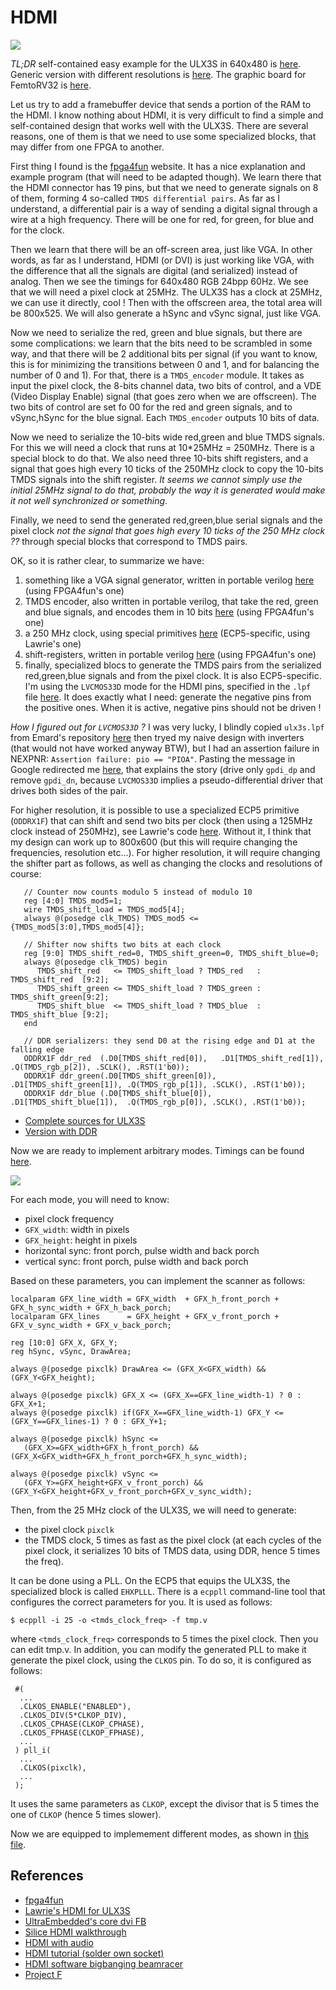 HDMI
====

![](Images/HDMI.jpg)

_TL;DR_ self-contained easy example for the ULX3S in 640x480 is 
[here](https://github.com/BrunoLevy/learn-fpga/tree/master/Basic/ULX3S/ULX3S_hdmi).
Generic version with different resolutions is 
[here](https://github.com/BrunoLevy/learn-fpga/blob/master/Basic/ULX3S/ULX3S_hdmi/HDMI_test_hires.v).
The graphic board for FemtoRV32 is 
[here](https://github.com/BrunoLevy/learn-fpga/blob/master/FemtoRV/RTL/DEVICES/FGA.v).

Let us try to add a framebuffer device that sends a portion of the RAM
to the HDMI. I know nothing about HDMI, it is very difficult to find a
simple and self-contained design that works well with the ULX3S. There
are several reasons, one of them is that we need to use some specialized
blocks, that may differ from one FPGA to another. 

First thing I found is the [fpga4fun](https://www.fpga4fun.com/HDMI.html)
website. It has a nice explanation and example program (that will need
to be adapted though). We learn there that the HDMI connector has 19
pins, but that we need to generate signals on 8 of them, forming 4
so-called `TMDS differential pairs`. As far as I understand, a
differential pair is a way of sending a digital signal through a wire
at a high frequency. There will be one for red, for green, for blue and
for the clock. 

Then we learn that there will be an off-screen area, just like VGA. In
other words, as far as I understand, HDMI (or DVI) is just working like VGA, with
the difference that all the signals are digital (and serialized) instead
of analog. Then we see the timings for 640x480 RGB 24bpp 60Hz. We see
that we will need a pixel clock at 25MHz. The ULX3S has a clock at
25MHz, we can use it directly, cool ! Then with the offscreen area, the 
total area will be 800x525. We will also generate a hSync and vSync
signal, just like VGA.

Now we need to serialize the red, green and blue signals, but there are
some complications: we learn that the bits need to be scrambled in
some way, and that there will be 2 additional bits per signal
(if you want to know, this is for minimizing the transitions between
0 and 1, and for balancing the number of 0 and 1). For that,
there is a `TMDS_encoder` module. It takes as input the pixel clock,
the 8-bits channel data, two bits of control, and a VDE (Video Display
Enable) signal (that goes zero when we are offscreen). The two bits of
control are set fo 00 for the red and green signals, and to vSync,hSync
for the blue signal. Each `TMDS_encoder` outputs 10 bits of data.

Now we need to serialize the 10-bits wide red,green and blue TMDS
signals. For this we will need a clock that runs at 10*25MHz = 250MHz.
There is a special block to do that.
We also need three 10-bits shift registers, and a signal that goes high
every 10 ticks of the 250MHz clock to copy the 10-bits TMDS signals into
the shift register. _It seems we cannot simply use the initial 25MHz signal
to do that, probably the way it is generated would make it not well
synchronized or something_.

Finally, we need to send the generated red,green,blue serial signals and
the pixel clock _not the signal that goes high every 10 ticks of the
250 MHz clock ??_ through special blocks that correspond to TMDS pairs.

OK, so it is rather clear, to summarize we have:
 1) something like a VGA signal generator, written in portable verilog 
     [here](https://github.com/BrunoLevy/learn-fpga/blob/master/Basic/ULX3S/ULX3S_hdmi/HDMI_test.v)
     (using FPGA4fun's one)
 2) TMDS encoder, also written in portable verilog, that take the red, green and blue signals, and encodes them in 10 bits
     [here](https://github.com/BrunoLevy/learn-fpga/blob/master/Basic/ULX3S/ULX3S_hdmi/TMDS_encoder.v)
     (using FPGA4fun's one)
 3) a 250 MHz clock, using special primitives
     [here](https://github.com/BrunoLevy/learn-fpga/blob/master/Basic/ULX3S/ULX3S_hdmi/HDMI_clock.v)
     (ECP5-specific, using Lawrie's one)
 4) shift-registers, written in portable verilog
     [here](https://github.com/BrunoLevy/learn-fpga/blob/master/Basic/ULX3S/ULX3S_hdmi/HDMI_test.v)
     (using FPGA4fun's one)      
 5) finally, specialized blocs to generate the TMDS pairs from the
    serialized red,green,blue signals and from the pixel clock. It is
    also ECP5-specific. I'm using the `LVCMOS33D` mode for the HDMI
    pins, specified in the `.lpf` file
    [here](https://github.com/BrunoLevy/learn-fpga/blob/master/Basic/ULX3S/ULX3S_hdmi/ulx3s.lpf).
    It does exactly what I need:
    generate the negative pins from the positive ones. When it is
    active, negative pins should not be driven ! 
    
_How I figured out for `LVCMOS33D` ?_ I was very lucky, I blindly
copied `ulx3s.lpf` from Emard's repository [here](https://github.com/emard/ulx3s/blob/master/doc/constraints/ulx3s_v20.lpf)
then tryed my naive design with inverters (that would not have worked anyway BTW),
but I had an assertion failure in NEXPNR: `Assertion failure: pio == "PIOA"`. 
Pasting the message in Google redirected me [here](https://github.com/YosysHQ/nextpnr/issues/544),
that explains the story (drive only `gpdi_dp` and remove `gpdi_dn`,
because `LVCMOS33D` implies a pseudo-differential driver that drives both
sides of the pair.
  
  
For higher resolution, it is possible to use a specialized ECP5
primitive (`ODDRX1F`) that can shift and send two bits per clock (then using a
125MHz clock instead of 250MHz), see Lawrie's code
[here](https://github.com/lawrie/ulx3s_examples/blob/master/hdmi/fake_differential.v).
Without it, I think that my design can work up to 800x600 (but this will require
changing the frequencies, resolution etc...). For higher resolution,
it will require changing the shifter part as follows, as well as
changing the clocks and resolutions of course:
```
   // Counter now counts modulo 5 instead of modulo 10
   reg [4:0] TMDS_mod5=1;
   wire TMDS_shift_load = TMDS_mod5[4];
   always @(posedge clk_TMDS) TMDS_mod5 <= {TMDS_mod5[3:0],TMDS_mod5[4]};
   
   // Shifter now shifts two bits at each clock
   reg [9:0] TMDS_shift_red=0, TMDS_shift_green=0, TMDS_shift_blue=0;
   always @(posedge clk_TMDS) begin
      TMDS_shift_red   <= TMDS_shift_load ? TMDS_red   : TMDS_shift_red  [9:2];
      TMDS_shift_green <= TMDS_shift_load ? TMDS_green : TMDS_shift_green[9:2];
      TMDS_shift_blue  <= TMDS_shift_load ? TMDS_blue  : TMDS_shift_blue [9:2];
   end
   
   // DDR serializers: they send D0 at the rising edge and D1 at the falling edge
   ODDRX1F ddr_red  (.D0[TMDS_shift_red[0]),   .D1[TMDS_shift_red[1]),   .Q(TMDS_rgb_p[2]), .SCLK(), .RST(1'b0));
   ODDRX1F ddr_green(.D0[TMDS_shift_green[0]), .D1[TMDS_shift_green[1]), .Q(TMDS_rgb_p[1]), .SCLK(), .RST(1'b0));
   ODDRX1F ddr_blue (.D0[TMDS_shift_blue[0]),  .D1[TMDS_shift_blue[1]),  .Q(TMDS_rgb_p[0]), .SCLK(), .RST(1'b0));   

```

- [Complete sources for ULX3S](https://github.com/BrunoLevy/learn-fpga/blob/master/Basic/ULX3S/ULX3S_hdmi/HDMI_test.v)
- [Version with DDR](https://github.com/BrunoLevy/learn-fpga/blob/master/Basic/ULX3S/ULX3S_hdmi/HDMI_test_DDR.v)

Now we are ready to implement arbitrary modes. Timings can be found [here](http://tinyvga.com/vga-timing).

![](https://github.com/BrunoLevy/learn-fpga/blob/master/Basic/FOMU/FOMU_VGA/Images/vga_mode.png)

For each mode, you will need to know:
- pixel clock frequency
- `GFX_width`: width in pixels
- `GFX_height`: height in pixels
- horizontal sync: front porch, pulse width and back porch
- vertical sync: front porch, pulse width and back porch

Based on these parameters, you can implement the scanner as follows:
```
localparam GFX_line_width = GFX_width  + GFX_h_front_porch + GFX_h_sync_width + GFX_h_back_porch;
localparam GFX_lines      = GFX_height + GFX_v_front_porch + GFX_v_sync_width + GFX_v_back_porch;

reg [10:0] GFX_X, GFX_Y;
reg hSync, vSync, DrawArea;

always @(posedge pixclk) DrawArea <= (GFX_X<GFX_width) && (GFX_Y<GFX_height);

always @(posedge pixclk) GFX_X <= (GFX_X==GFX_line_width-1) ? 0 : GFX_X+1;
always @(posedge pixclk) if(GFX_X==GFX_line_width-1) GFX_Y <= (GFX_Y==GFX_lines-1) ? 0 : GFX_Y+1;

always @(posedge pixclk) hSync <= 
   (GFX_X>=GFX_width+GFX_h_front_porch) && (GFX_X<GFX_width+GFX_h_front_porch+GFX_h_sync_width);
   
always @(posedge pixclk) vSync <= 
   (GFX_Y>=GFX_height+GFX_v_front_porch) && (GFX_Y<GFX_height+GFX_v_front_porch+GFX_v_sync_width);
```


Then, from the 25 MHz clock of the ULX3S, we will need to generate:
- the pixel clock `pixclk`
- the TMDS clock, 5 times as fast as the pixel clock (at each cycles
  of the pixel clock, it serializes 10 bits of TMDS data, using DDR,
  hence 5 times the freq).

It can be done using a PLL. On the ECP5 that equips the ULX3S, the
specialized block is called `EHXPLLL`. There is a `ecppll` command-line 
tool that configures the correct parameters for you. It is used as
follows:

```
$ ecppll -i 25 -o <tmds_clock_freq> -f tmp.v
```
where `<tmds_clock_freq>` corresponds to 5 times the pixel clock. Then
you can edit tmp.v. In addition, you can modify the generated PLL to
make it generate the pixel clock, using the `CLKOS` pin. To do so,
it is configured as follows:
```
 #(
  ...
  .CLKOS_ENABLE("ENABLED"),
  .CLKOS_DIV(5*CLKOP_DIV),
  .CLKOS_CPHASE(CLKOP_CPHASE),
  .CLKOS_FPHASE(CLKOP_FPHASE),
  ...
 ) pll_i(
  ...
  .CLKOS(pixclk),  
  ...
 );
```
It uses the same parameters as `CLKOP`, except the divisor that is 5
times the one of `CLKOP` (hence 5 times slower).

Now we are equipped to implemement different modes, as shown in 
[this file](https://github.com/BrunoLevy/learn-fpga/blob/master/Basic/ULX3S/ULX3S_hdmi/HDMI_test_hires.v).

References
----------
- [fpga4fun](https://www.fpga4fun.com/HDMI.html)
- [Lawrie's HDMI for ULX3S](https://github.com/lawrie/ulx3s_examples/blob/master/hdmi/)
- [UltraEmbedded's core dvi FB](https://github.com/ultraembedded/core_dvi_framebuffer/blob/master/src_v/dvi.v)
- [Silice HDMI walkthrough](https://github.com/sylefeb/Silice/tree/master/projects/hdmi_test)
- [HDMI with audio](https://github.com/hdl-util/hdmi/)
- [HDMI tutorial (solder own socket)](https://purisa.me/blog/hdmi-on-fpga/)
- [HDMI software bigbanging beamracer](https://github.com/Wren6991/picodvi)
- [Project F](https://projectf.io/posts/video-timings-vga-720p-1080p/)